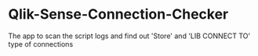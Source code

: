 # Qlik-Sense-Connection-Checker
The app to scan the script logs and find out 'Store' and 'LIB CONNECT TO' type of connections
